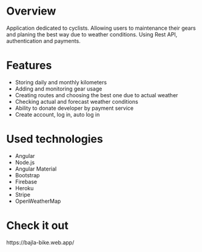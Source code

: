 <h1>Overview</h1>
<p>Application dedicated to cyclists. Allowing users to maintenance their gears and planing the best way due to
weather conditions. Using Rest API, authentication and payments.</p>

<h1>Features</h1>
<ul>
    <li>Storing daily and monthly kilometers</li>
    <li>Adding and monitoring gear usage</li>
    <li>Creating routes and choosing the best one due to actual weather</li>
    <li>Checking actual and forecast weather conditions</li>
    <li>Ability to donate developer by payment service</li>
    <li>Create account, log in, auto log in</li>
</ul>

<h1>Used technologies</h1>
<ul>
    <li>Angular</li>
    <li>Node.js</li>
    <li>Angular Material</li>
    <li>Bootstrap</li>
    <li>Firebase</li>
    <li>Heroku</li>
    <li>Stripe</li>
    <li>OpenWeatherMap</li>
</ul>

<h1>Check it out</h1>
<a>https://bajla-bike.web.app/</a>